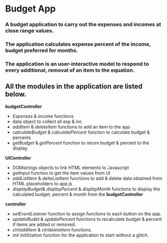 # Budget App
### A budget application to carry out the expenses and incomes at close range values.
### The application calculates expense percent of the income, budget preferred for months.
### The application is an user-interactive model to respond to every additional, removal of an item to the equation.

## All the modules in the application are listed below.
**budgetController**
* _Expenses_ & _income_ functions
* data object to collect all exp & inc
* _addItem_ & _deleteItem_ functions to add an item to the app
* _calculateBudget_ & _calculatePercent_ function to calculate budget & percents
* _getBudget_ & _getPercent_ function to return budget & percent to the display.


**UIController**
* DOMstrings objects to link HTML elements to Javascript
* _getInput_ function to get the item values from UI
* _addListItem_ & _delteListItem_ functions to add & delete data obtained from HTML placeholders to app.js
* _displayBudget_& _displayPercent_ & _displayMonth_ functions to display the calculated budget, percent & month from the **budgetController**


**controller**
* _setEventListener_ function to assign functions to each button on the app.
* _updateBudet_ & _updatePercent_ functions to recalculate budget & percent if items are added or removed.
* _ctrladdItem_ & _ctrldeleteItem_ functions.
* _init_ initilization function for the application to start without a glitch.
